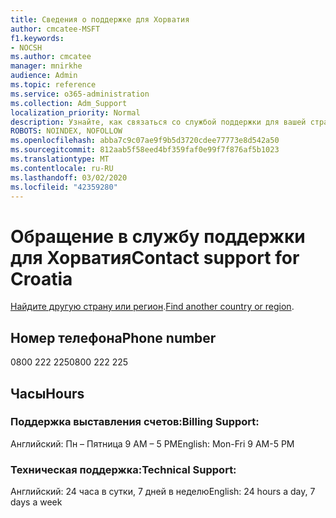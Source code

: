 ```yaml
---
title: Сведения о поддержке для Хорватия
author: cmcatee-MSFT
f1.keywords:
- NOCSH
ms.author: cmcatee
manager: mnirkhe
audience: Admin
ms.topic: reference
ms.service: o365-administration
ms.collection: Adm_Support
localization_priority: Normal
description: Узнайте, как связаться со службой поддержки для вашей страны или региона.
ROBOTS: NOINDEX, NOFOLLOW
ms.openlocfilehash: abba7c9c07ae9f9b5d3720cdee77773e8d542a50
ms.sourcegitcommit: 812aab5f58eed4bf359faf0e99f7f876af5b1023
ms.translationtype: MT
ms.contentlocale: ru-RU
ms.lasthandoff: 03/02/2020
ms.locfileid: "42359280"
---
```

# <a name="contact-support-for-croatia"></a><span data-ttu-id="09a3c-103">Обращение в службу поддержки для Хорватия</span><span class="sxs-lookup"><span data-stu-id="09a3c-103">Contact support for Croatia</span></span>

<span data-ttu-id="09a3c-104">[Найдите другую страну или регион](../contact-support-for-business-products.md).</span><span class="sxs-lookup"><span data-stu-id="09a3c-104">[Find another country or region](../contact-support-for-business-products.md).</span></span>

## <a name="phone-number"></a><span data-ttu-id="09a3c-105">Номер телефона</span><span class="sxs-lookup"><span data-stu-id="09a3c-105">Phone number</span></span>
<span data-ttu-id="09a3c-106">0800 222 225</span><span class="sxs-lookup"><span data-stu-id="09a3c-106">0800 222 225</span></span>

## <a name="hours"></a><span data-ttu-id="09a3c-107">Часы</span><span class="sxs-lookup"><span data-stu-id="09a3c-107">Hours</span></span>
### <a name="billing-support"></a><span data-ttu-id="09a3c-108">Поддержка выставления счетов:</span><span class="sxs-lookup"><span data-stu-id="09a3c-108">Billing Support:</span></span>

<span data-ttu-id="09a3c-109">Английский: Пн – Пятница 9 AM – 5 PM</span><span class="sxs-lookup"><span data-stu-id="09a3c-109">English: Mon-Fri 9 AM-5 PM</span></span>

### <a name="technical-support"></a><span data-ttu-id="09a3c-110">Техническая поддержка:</span><span class="sxs-lookup"><span data-stu-id="09a3c-110">Technical Support:</span></span>

<span data-ttu-id="09a3c-111">Английский: 24 часа в сутки, 7 дней в неделю</span><span class="sxs-lookup"><span data-stu-id="09a3c-111">English: 24 hours a day, 7 days a week</span></span>
